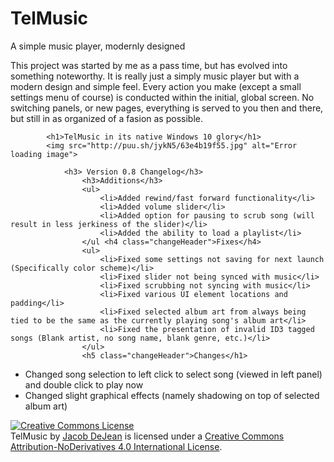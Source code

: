 # TelMusic
A simple music player, modernly designed

This project was started by me as a pass time, but has evolved into something noteworthy. It is really just a simply music
player but with a modern design and simple feel. Every action you make (except a small settings menu of course) is 
conducted within the initial, global screen. No switching panels, or new pages, everything is served to you then and there,
but still in as organized of a fasion as possible.

            <h1>TelMusic in its native Windows 10 glory</h1>
            <img src="http://puu.sh/jykN5/63e4b19f55.jpg" alt="Error loading image">

                <h3> Version 0.8 Changelog</h3>
                    <h3>Additions</h3>
                    <ul>
                        <li>Added rewind/fast forward functionality</li>
                        <li>Added volume slider</li>
                        <li>Added option for pausing to scrub song (will result in less jerkiness of the slider)</li>
                        <li>Added the ability to load a playlist</li>
                    </ul <h4 class="changeHeader">Fixes</h4>
                    <ul>
                        <li>Fixed some settings not saving for next launch (Specifically color scheme)</li>
                        <li>Fixed slider not being synced with music</li>
                        <li>Fixed scrubbing not syncing with music</li>
                        <li>Fixed various UI element locations and padding</li>
                        <li>Fixed selected album art from always being tied to be the same as the currently playing song's album art</li>
                        <li>Fixed the presentation of invalid ID3 tagged songs (Blank artist, no song name, blank genre, etc.)</li>
                    </ul>
                    <h5 class="changeHeader">Changes</h1>
<ul>
    <li>Changed song selection to left click to select song (viewed in left panel) and double click to play now</li>
    <li>Changed slight graphical effects (namely shadowing on top of selected album art)</li>
</ul> 
        <a rel="license" href="http://creativecommons.org/licenses/by-nd/4.0/"><img alt="Creative Commons License" style="border-width:0" src="https://i.creativecommons.org/l/by-nd/4.0/88x31.png" /></a>
<br /><span xmlns:dct="http://purl.org/dc/terms/" href="http://purl.org/dc/dcmitype/InteractiveResource" property="dct:title" rel="dct:type">TelMusic</span> by <a xmlns:cc="http://creativecommons.org/ns#" href="telpathstudios.blogspot.com" property="cc:attributionName" rel="cc:attributionURL">Jacob DeJean</a> is licensed under a <a rel="license" href="http://creativecommons.org/licenses/by-nd/4.0/">Creative Commons Attribution-NoDerivatives 4.0 International License</a>.
<style>
    .changeHeader {
        font-size: 24px
    }
    #header {
    background-color:black;
     color:white;
     text-align:left;
    padding:30px;
}
</style>

